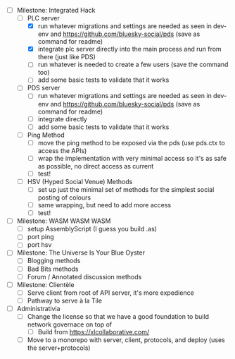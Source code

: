 
- [ ] Milestone: Integrated Hack
  - [ ] PLC server
    - [x] run whatever migrations and settings are needed as seen in dev-env and https://github.com/bluesky-social/pds (save as command for readme)
    - [x] integrate plc server directly into the main process and run from there (just like PDS)
    - [ ] run whatever is needed to create a few users (save the command too)
    - [ ] add some basic tests to validate that it works
  - [ ] PDS server
    - [ ] run whatever migrations and settings are needed as seen in dev-env and https://github.com/bluesky-social/pds (save as command for readme)
    - [ ] integrate directly
    - [ ] add some basic tests to validate that it works
  - [ ] Ping Method
    - [ ] move the ping method to be exposed via the pds (use pds.ctx to access the APIs)
    - [ ] wrap the implementation with very minimal access so it's as safe as possible, no direct access as current
    - [ ] test!
  - [ ] HSV (Hyped Social Venue) Methods
    - [ ] set up just the minimal set of methods for the simplest social posting of colours
    - [ ] same wrapping, but need to add more access
    - [ ] test!
- [ ] Milestone: WASM WASM WASM
  - [ ] setup AssemblyScript (I guess you build .as)
  - [ ] port ping
  - [ ] port hsv
- [ ] Milestone: The Universe Is Your Blue Oyster
  - [ ] Blogging methods
  - [ ] Bad Bits methods
  - [ ] Forum / Annotated discussion methods
- [ ] Milestone: Clientèle
  - [ ] Serve client from root of API server, it's more expedience
  - [ ] Pathway to serve à la Tile

- [ ] Administrativia
  - [ ] Change the license so that we have a good foundation to build network governace on top of
    - [ ] Build from https://xlcollaborative.com/
  - [ ] Move to a monorepo with server, client, protocols, and deploy (uses the server+protocols)
